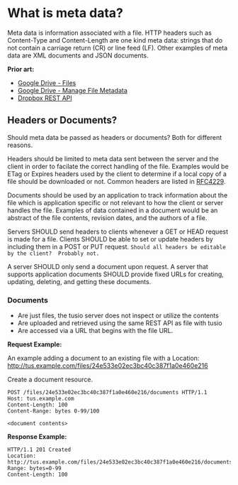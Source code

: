 # What is meta data?

Meta data is information associated with a file.  HTTP headers such as 
Content-Type and Content-Length are one kind meta data: strings that
do not contain a carriage return (CR) or line feed (LF).  Other examples 
of meta data are XML documents and JSON documents.

**Prior art:**

* [Google Drive - Files](https://developers.google.com/drive/v2/reference/files)
* [Google Drive - Manage File Metadata](https://developers.google.com/drive/v2/reference/files)
* [Dropbox REST API](https://www.dropbox.com/developers/core/api#metadata)

## Headers or Documents?

Should meta data be passed as headers or documents?  Both for different reasons.

Headers should be limited to meta data sent between the server and
the client in order to facilate the correct handling of the file.
Examples would be ETag or Expires headers used by the client to determine
if a local copy of a file should be downloaded or not. Common headers
are listed in [RFC4229](http://tools.ietf.org/html/rfc4229).
 
Documents should be used by an application to track information about 
the file which is application specific or not relevant to how the client
or server handles the file.  Examples of data contained in
a document would be an abstract of the file contents, revision dates,
and the authors of a file.

Servers SHOULD send headers to clients whenever a GET
or HEAD request is made for a file.  Clients SHOULD be able to set
or update headers by including them in a POST or PUT request. 
`Should all headers be editable by the client?  Probably not.`  

A server SHOULD only send a document upon request.  A server
that supports application documents SHOULD provide fixed URLs for creating,
updating, deleting, and getting these documents.

### Documents

* Are just files, the tusio server does not inspect or utilize the contents
* Are uploaded and retrieved using the same REST API as file with tusio
* Are accessed via a URL that begins with the file URL.

**Request Example:**

An example adding a document to an existing file with a Location: 
http://tus.example.com/files/24e533e02ec3bc40c387f1a0e460e216

Create a document resource.
```
POST /files/24e533e02ec3bc40c387f1a0e460e216/documents HTTP/1.1
Host: tus.example.com
Content-Length: 100
Content-Range: bytes 0-99/100
```
```
<document contents>
```
**Response Example:**

```
HTTP/1.1 201 Created
Location: http://tus.example.com/files/24e533e02ec3bc40c387f1a0e460e216/documents/0c387f1a0e460e21624e533e02ec3bc4
Range: bytes=0-99
Content-Length: 100
```

